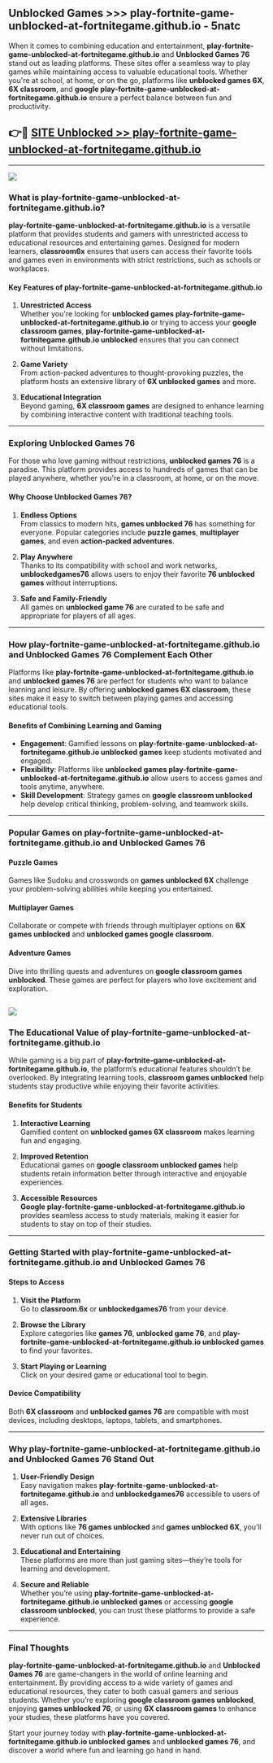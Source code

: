 ## Unblocked Games >>> play-fortnite-game-unblocked-at-fortnitegame.github.io - 5natc 

When it comes to combining education and entertainment, **play-fortnite-game-unblocked-at-fortnitegame.github.io** and **Unblocked Games 76** stand out as leading platforms. These sites offer a seamless way to play games while maintaining access to valuable educational tools. Whether you're at school, at home, or on the go, platforms like **unblocked games 6X**, **6X classroom**, and **google play-fortnite-game-unblocked-at-fortnitegame.github.io** ensure a perfect balance between fun and productivity.
## 👉🔴 [SITE Unblocked >> play-fortnite-game-unblocked-at-fortnitegame.github.io](http://unblockedgames.edu.pl?title=play-fortnite-game-unblocked-at-fortnitegame.github.io&ref=24J)
---
<a href="http://unblockedgames.edu.pl?title=play-fortnite-game-unblocked-at-fortnitegame.github.io&ref=24J/"><img src="https://github.com/user-attachments/assets/438f12ca-57a4-47a3-8ead-c64da593a1e5"/></a>
### What is play-fortnite-game-unblocked-at-fortnitegame.github.io?  

**play-fortnite-game-unblocked-at-fortnitegame.github.io** is a versatile platform that provides students and gamers with unrestricted access to educational resources and entertaining games. Designed for modern learners, **classroom6x** ensures that users can access their favorite tools and games even in environments with strict restrictions, such as schools or workplaces.  

#### Key Features of play-fortnite-game-unblocked-at-fortnitegame.github.io  

1. **Unrestricted Access**  
   Whether you're looking for **unblocked games play-fortnite-game-unblocked-at-fortnitegame.github.io** or trying to access your **google classroom games**, **play-fortnite-game-unblocked-at-fortnitegame.github.io unblocked** ensures that you can connect without limitations.  

2. **Game Variety**  
   From action-packed adventures to thought-provoking puzzles, the platform hosts an extensive library of **6X unblocked games** and more.  

3. **Educational Integration**  
   Beyond gaming, **6X classroom games** are designed to enhance learning by combining interactive content with traditional teaching tools.  



---

### Exploring Unblocked Games 76  

For those who love gaming without restrictions, **unblocked games 76** is a paradise. This platform provides access to hundreds of games that can be played anywhere, whether you're in a classroom, at home, or on the move.  

#### Why Choose Unblocked Games 76?  

1. **Endless Options**  
   From classics to modern hits, **games unblocked 76** has something for everyone. Popular categories include **puzzle games**, **multiplayer games**, and even **action-packed adventures**.  

2. **Play Anywhere**  
   Thanks to its compatibility with school and work networks, **unblockedgames76** allows users to enjoy their favorite **76 unblocked games** without interruptions.  

3. **Safe and Family-Friendly**  
   All games on **unblocked game 76** are curated to be safe and appropriate for players of all ages.  

---

### How play-fortnite-game-unblocked-at-fortnitegame.github.io and Unblocked Games 76 Complement Each Other  

Platforms like **play-fortnite-game-unblocked-at-fortnitegame.github.io** and **unblocked games 76** are perfect for students who want to balance learning and leisure. By offering **unblocked games 6X classroom**, these sites make it easy to switch between playing games and accessing educational tools.  

#### Benefits of Combining Learning and Gaming  

- **Engagement**: Gamified lessons on **play-fortnite-game-unblocked-at-fortnitegame.github.io unblocked games** keep students motivated and engaged.  
- **Flexibility**: Platforms like **unblocked games play-fortnite-game-unblocked-at-fortnitegame.github.io** allow users to access games and tools anytime, anywhere.  
- **Skill Development**: Strategy games on **google classroom unblocked** help develop critical thinking, problem-solving, and teamwork skills.  

---

### Popular Games on play-fortnite-game-unblocked-at-fortnitegame.github.io and Unblocked Games 76  

#### Puzzle Games  

Games like Sudoku and crosswords on **games unblocked 6X** challenge your problem-solving abilities while keeping you entertained.  

#### Multiplayer Games  

Collaborate or compete with friends through multiplayer options on **6X games unblocked** and **unblocked games google classroom**.  

#### Adventure Games  

Dive into thrilling quests and adventures on **google classroom games unblocked**. These games are perfect for players who love excitement and exploration.  

<a href="http://download.freeplayer.one?title=play-fortnite-game-unblocked-at-fortnitegame.github.io&ref=23D/"><img src="https://github.com/user-attachments/assets/fe0c3e91-c8e1-489c-acf0-e2f614c12fb8"/></a>
---

### The Educational Value of play-fortnite-game-unblocked-at-fortnitegame.github.io  

While gaming is a big part of **play-fortnite-game-unblocked-at-fortnitegame.github.io**, the platform’s educational features shouldn’t be overlooked. By integrating learning tools, **classroom games unblocked** help students stay productive while enjoying their favorite activities.  

#### Benefits for Students  

1. **Interactive Learning**  
   Gamified content on **unblocked games 6X classroom** makes learning fun and engaging.  

2. **Improved Retention**  
   Educational games on **google classroom unblocked games** help students retain information better through interactive and enjoyable experiences.  

3. **Accessible Resources**  
   **Google play-fortnite-game-unblocked-at-fortnitegame.github.io** provides seamless access to study materials, making it easier for students to stay on top of their studies.  

---

### Getting Started with play-fortnite-game-unblocked-at-fortnitegame.github.io and Unblocked Games 76  

#### Steps to Access  

1. **Visit the Platform**  
   Go to **classroom.6x** or **unblockedgames76** from your device.  

2. **Browse the Library**  
   Explore categories like **games 76**, **unblocked game 76**, and **play-fortnite-game-unblocked-at-fortnitegame.github.io unblocked games** to find your favorites.  

3. **Start Playing or Learning**  
   Click on your desired game or educational tool to begin.  

#### Device Compatibility  

Both **6X classroom** and **unblocked games 76** are compatible with most devices, including desktops, laptops, tablets, and smartphones.  

---

### Why play-fortnite-game-unblocked-at-fortnitegame.github.io and Unblocked Games 76 Stand Out  

1. **User-Friendly Design**  
   Easy navigation makes **play-fortnite-game-unblocked-at-fortnitegame.github.io** and **unblockedgames76** accessible to users of all ages.  

2. **Extensive Libraries**  
   With options like **76 games unblocked** and **games unblocked 6X**, you’ll never run out of choices.  

3. **Educational and Entertaining**  
   These platforms are more than just gaming sites—they’re tools for learning and development.  

4. **Secure and Reliable**  
   Whether you’re using **play-fortnite-game-unblocked-at-fortnitegame.github.io unblocked games** or accessing **google classroom unblocked**, you can trust these platforms to provide a safe experience.  

---

### Final Thoughts  

**play-fortnite-game-unblocked-at-fortnitegame.github.io** and **Unblocked Games 76** are game-changers in the world of online learning and entertainment. By providing access to a wide variety of games and educational resources, they cater to both casual gamers and serious students. Whether you’re exploring **google classroom games unblocked**, enjoying **games unblocked 76**, or using **6X classroom games** to enhance your studies, these platforms have you covered.  

Start your journey today with **play-fortnite-game-unblocked-at-fortnitegame.github.io unblocked games** and **unblocked games 76**, and discover a world where fun and learning go hand in hand.  